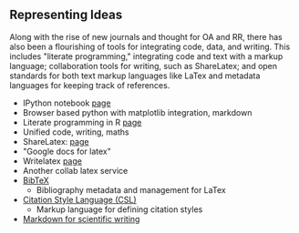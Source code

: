 Representing Ideas
------------------

Along with the rise of new journals and thought for OA and RR, there has also been a flourishing of tools for integrating code, data, and writing. This includes "literate programming," integrating code and text with a markup language; collaboration tools for writing, such as ShareLatex; and open standards for both text markup languages like LaTex and metadata languages for keeping track of references.

* IPython notebook [page](http://ipython.org/notebook.html)
* Browser based python with matplotlib integration, markdown
* Literate programming in R [page](http://yihui.name/knitr/)
* Unified code, writing, maths
* ShareLatex: [page](https://www.sharelatex.com/)
* "Google docs for latex"
* Writelatex [page](https://www.writelatex.com)
* Another collab latex service
* [BibTeX](http://www.bibtex.org)
    * Bibliography metadata and management for LaTex
* [Citation Style Language (CSL)](http://citationstyles.org/)
    * Markup language for defining citation styles
* [Markdown for scientific writing](https://github.com/karthik/markdown_science)
